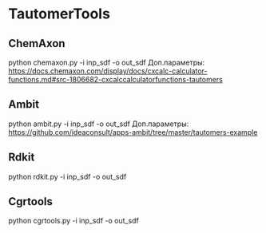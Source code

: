 # TautomerTools
## ChemAxon
python chemaxon.py -i inp_sdf -o out_sdf
Доп.параметры: https://docs.chemaxon.com/display/docs/cxcalc-calculator-functions.md#src-1806682-cxcalccalculatorfunctions-tautomers
## Ambit
python ambit.py -i inp_sdf -o out_sdf
Доп.параметры: https://github.com/ideaconsult/apps-ambit/tree/master/tautomers-example
## Rdkit
python rdkit.py -i inp_sdf -o out_sdf
## Cgrtools
python cgrtools.py -i inp_sdf -o out_sdf
